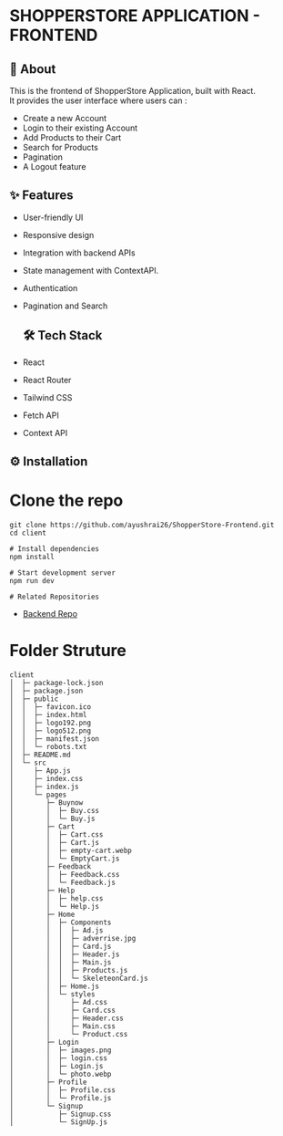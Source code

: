 # SHOPPERSTORE APPLICATION - FRONTEND

## 🚀 About
This is the frontend of ShopperStore Application, built with React.  
It provides the user interface where users can :
- Create a new Account
- Login to their existing Account
- Add Products to their Cart
- Search for Products
- Pagination 
- A Logout feature 



## ✨ Features
- User-friendly UI
- Responsive design
- Integration with backend APIs
- State management with ContextAPI.
- Authentication
- Pagination and Search


  ## 🛠 Tech Stack
- React
- React Router
- Tailwind CSS 
- Fetch API
- Context API

## ⚙️ Installation

# Clone the repo
```
git clone https://github.com/ayushrai26/ShopperStore-Frontend.git
cd client

# Install dependencies
npm install

# Start development server
npm run dev

# Related Repositories
```
- [Backend Repo](https://github.com/ayushrai26/ShopperStore-backend)


# Folder Struture 
```
client
│  ├─ package-lock.json
│  ├─ package.json
│  ├─ public
│  │  ├─ favicon.ico
│  │  ├─ index.html
│  │  ├─ logo192.png
│  │  ├─ logo512.png
│  │  ├─ manifest.json
│  │  └─ robots.txt
│  ├─ README.md
│  └─ src
│     ├─ App.js
│     ├─ index.css
│     ├─ index.js
│     └─ pages
│        ├─ Buynow
│        │  ├─ Buy.css
│        │  └─ Buy.js
│        ├─ Cart
│        │  ├─ Cart.css
│        │  ├─ Cart.js
│        │  ├─ empty-cart.webp
│        │  └─ EmptyCart.js
│        ├─ Feedback
│        │  ├─ Feedback.css
│        │  └─ Feedback.js
│        ├─ Help
│        │  ├─ help.css
│        │  └─ Help.js
│        ├─ Home
│        │  ├─ Components
│        │  │  ├─ Ad.js
│        │  │  ├─ adverrise.jpg
│        │  │  ├─ Card.js
│        │  │  ├─ Header.js
│        │  │  ├─ Main.js
│        │  │  ├─ Products.js
│        │  │  └─ SkeleteonCard.js
│        │  ├─ Home.js
│        │  └─ styles
│        │     ├─ Ad.css
│        │     ├─ Card.css
│        │     ├─ Header.css
│        │     ├─ Main.css
│        │     └─ Product.css
│        ├─ Login
│        │  ├─ images.png
│        │  ├─ login.css
│        │  ├─ Login.js
│        │  └─ photo.webp
│        ├─ Profile
│        │  ├─ Profile.css
│        │  └─ Profile.js
│        └─ Signup
│           ├─ Signup.css
│           └─ SignUp.js
